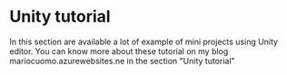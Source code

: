 # Unity tutorial

In this section are available a lot of example of mini projects using Unity editor.
You can know more about these tutorial on my blog mariocuomo.azurewebsites.ne in the section "Unity tutorial"
